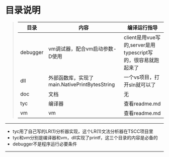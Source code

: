 # 目录说明
> |目录|内容|编译运行指导|
> |-|-|-|
> |debugger|vm调试器，配合vm启动参数-D使用|client是用vue写的,server是用typescript写的，很容易就跑起来了|
> |dll|外部函数库，实现了main.NativePrintBytesString|一个vs项目，打开sln就可以了|
> |doc|文档|无|
> |tyc|编译器|查看readme.md|
> |vm|vm|查看readme.md|
---
+ tyc用了自己写的LR(1)分析器实现，这个LR(1)文法分析器在TSCC项目里
+ tyc和vm分别是编译器和vm，dll实现了printf，这三个目录的内容是必备的
+ debugger不是程序运行必要条件
---
